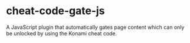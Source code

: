 # cheat-code-gate-js
A JavaScript plugin that automatically gates page content which can only be unlocked by using the Konami cheat code.
